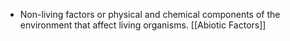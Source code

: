 - Non-living factors or physical and chemical components of the environment that affect living organisms.
[[Abiotic Factors]]
